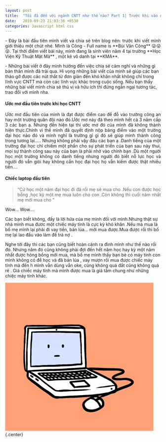 ```yaml
---
layout: post
title:  "Tôi đã đến với ngành CNTT như thế nào? Part 1| Trước khi vào đại học"
date:   2019-09-23 21:03:36 +0530
categories: Javascript html css
---
```

<p style="text-align:justify;">
 - Đây là bài đầu tiên mình viết và chia sẻ trên blog nên: trước khi viết mình giới thiệu một chút nhé. Mình là Công - Full name is **Bùi Văn Công** 😜😜😜. Tại thời điểm viết bài này, mình đang là sinh viên năm 4 tại trường **Học Viện Kỹ Thuật Mật Mã** , một kẻ vô danh tại **KMA**. 
 </p>
 <p>
 - Những bài viết ở đây mình hướng đến việc chia sẻ cảm nghĩ và những gì bản thân mình đã trải qua. Hi vọng những bài viết của mình sẽ giúp các bạn tháo gỡ được các nút thắt từ đơn giản đến khó khăn nhất không chỉ trong lĩnh vực CNTT mà còn các lĩnh vực khác trong cuộc sống. Nếu bạn thấy những bài viết mình chia sẻ thú vị và hữu ích thì đừng ngần ngại tương tác, trao đổi với mình nha.
 </p>

 <h4> Ước mơ đầu tiên trước khi học CNTT</h4>
 <p style="text-align:justify;"> Ước mơ đầu tiên của mình là đạt được điểm cao để  đỗ  vào trường công an hay một trường quân đội nào đó.Ước mơ này đã theo mình hết cả 3 năm cấp 3 các bạn ạ. Nhưng đến hiện tại thì ước mơ đó của mình đã không thành hiện thực.Chính vì thế mình đã quyết định nộp bảng điểm vào một trường đại học nào đó và mình nghĩ là  trường gì gì đó sẽ giúp mình thành công trong tương lại..... Nhưng không phải vậy đâu các bạn ạ .Danh tiếng của một trường đại học chỉ chiếm một phần cho sự phát triển của bạn sau này thui, mọi sự thành công sau này của bạn là phải nhờ vào chính bạn .Dù một người học một trường không có danh tiếng nhưng người đó biết nỗ  lực học và người đó vẫn giỏi hay không cần học đại học họ vẫn kiếm được thật nhiều tiền.... </p>

 <h4>Chiếc laptop đầu tiên</h4>
<blockquote>
    <div style="text-align:justify;">
    “Cứ học một năm đại học đi đã rồi mẹ sẽ mua cho .Nếu con được học bổng ,học kỳ một mẹ mua luôn cho con .Còn không thì cuối năm nhất mẹ mới mua cho ”
    </div>
 </blockquote>

 Wow... Wow....

<p>
    Các bạn biết không, đấy là lời hứa của mẹ mình đối với mình.Nhưng thật sự nhà mình mua đươc một chiếc máy tính là cực kỳ khó khăn .Nếu mà mua là bố mẹ mình lại phải đi vay tiền, bán lúa... mới mua được.Mua được rồi thì bố mẹ lại lao đầu vào làm để trả nợ .
</p>

<p>
    Nghe tới đây thì các bạn cũng biết hoàn cảnh ra đình mình như thế nào rồi đó. Nhưng năm đó cũng không phải đợi đến hết năm học hay kỳ một năm nhất được hỏng bổng mới mua, mà bố mẹ mình thấy bạn bè có máy tính con mình không có để học  và đã bán lúa , vay mượn rồi mua được chiếc máy tính mà đến h mình vẫn dùng vẫn oke, cũng không quá đắt cũng không quá rẻ . Giá chiếc máy tính mà mình được mua là giá tầm chung như những chiệc máy tính khác.

</p>

![Laptopnumberone](/assets/pc.gif) {.center}
